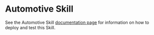 ﻿
# Automotive Skill

See the Automotive Skill [documentation page](https://github.com/Microsoft/AI/blob/master/docs/skills/automotive.md) for information on how to deploy and test this Skill.
